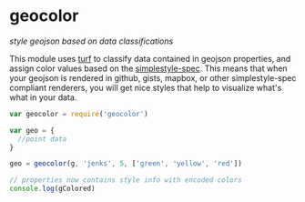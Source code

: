 geocolor
========

*style geojson based on data classifications*


This module uses [turf](https://github.com/morganherlocker/turf) to classify data contained in geojson properties, and assign color values based on the [simplestyle-spec](https://github.com/mapbox/simplestyle-spec/blob/master/1.1.0/README.md). This means that when your geojson is rendered in github, gists, mapbox, or other simplestyle-spec compliant renderers, you will get nice styles that help to visualize what's what in your data.

```js
var geocolor = require('geocolor')

var geo = {
  //point data
}

geo = geocolor(g, 'jenks', 5, ['green', 'yellow', 'red'])

// properties now contains style info with encoded colors
console.log(gColored) 
```
